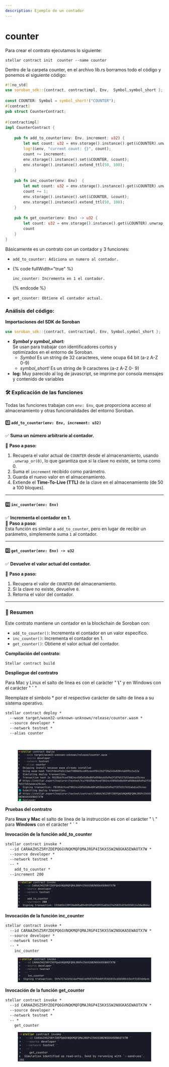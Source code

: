 ```yaml
---
description: Ejemplo de un contador
---
```


# counter

Para crear el contrato ejecutamos  lo siguiente:

```
stellar contract init  counter --name counter
```

Dentro de la carpeta counter, en el archivo lib.rs borramos todo el código y ponemos el siguiente código:

```rust
#![no_std]
use soroban_sdk::{contract, contractimpl, Env,  Symbol,symbol_short };

const COUNTER: Symbol = symbol_short!("COUNTER");
#[contract]
pub struct CounterContract;

#[contractimpl]
impl CounterContract {
    
    pub fn add_to_counter(env: Env, increment: u32) {
        let mut count: u32 = env.storage().instance().get(&COUNTER).unwrap_or(0);
        log!(&env, "current count: {}", count);
        count += increment;
        env.storage().instance().set(&COUNTER, &count);
        env.storage().instance().extend_ttl(50, 100);
    }

    pub fn inc_counter(env: Env)  {
        let mut count: u32 = env.storage().instance().get(&COUNTER).unwrap_or(0);
        count += 1;
        env.storage().instance().set(&COUNTER, &count);
        env.storage().instance().extend_ttl(50, 100);
    }

    pub fn get_counter(env: Env) -> u32 {
        let count: u32 = env.storage().instance().get(&COUNTER).unwrap_or(0);
        count
    }
}

```

Básicamente es un contrato con un contador y 3 funciones:

* ```
  add_to_counter: Adiciona un numero al contador.
  ```
* {% code fullWidth="true" %}
  ```
  inc_counter: Incrementa en 1 el contador.
  ```
  {% endcode %}
*   ```
    get_counter: Obtiene el contador actual.
    ```



### **Análisis del código:**

**Importaciones del SDK de Soroban**

```rust
use soroban_sdk::{contract, contractimpl, Env, Symbol,symbol_short };
```

* _**Symbol y symbol\_short:**_\
  Se usan para trabajar con identificadores cortos y\
  optimizados en el entorno de Soroban.
  * _Symbol_ Es un string de 32 caracteres, viene ocupa 64 bit (a-z A-Z 0-9)
  * _symbol\_short!_ Es un string de 9 caracteres (a-z A-Z 0- 9)
* **log:** Muy parecido al log de javascript, se imprime por consola mensajes y contenido de variables

### 🛠 **Explicación de las funciones**

Todas las funciones trabajan con `env: Env`, que proporciona acceso al almacenamiento y otras funcionalidades del entorno Soroban.

#### 1️⃣ `add_to_counter(env: Env, increment: u32)`

✅ **Suma un número arbitrario al contador.**

📌 **Paso a paso:**

1. Recupera el valor actual de `COUNTER` desde el almacenamiento, usando `.unwrap_or(0)`, lo que garantiza que si la clave no existe, se toma como 0.
2. Suma el `increment` recibido como parámetro.
3. Guarda el nuevo valor en el almacenamiento.
4. Extiende el **Time-To-Live (TTL)** de la clave en el almacenamiento (de 50 a 100 bloques).

***

#### 2️⃣ `inc_counter(env: Env)`

✅ **Incrementa el contador en 1.**\
📌 **Paso a paso:**\
Esta función es similar a `add_to_counter`, pero en lugar de recibir un parámetro, simplemente suma `1` al contador.

***

#### 3️⃣ `get_counter(env: Env) -> u32`

✅ **Devuelve el valor actual del contador.**

📌 **Paso a paso:**

1. Recupera el valor de `COUNTER` del almacenamiento.
2. Si la clave no existe, devuelve `0`.
3. Retorna el valor del contador.

***

### 📌 **Resumen**

Este contrato mantiene un contador en la blockchain de Soroban con:

* `add_to_counter()`: Incrementa el contador en un valor específico.
* `inc_counter()`: Incrementa el contador en 1.
* `get_counter()`: Obtiene el valor actual del contador.

**Compilación del contrato:**

```
Stellar contract build
```

**Despliegue del contratro**

Para Mac y Linux el salto de línea es con el carácter " **\\**" y en Windows con el carácter " **´** "

Reemplaze el simbolo \* por el respectivo carácter de salto de linea a su sistema operativo.

```
stellar contract deploy *
  --wasm target/wasm32-unknown-unknown/release/counter.wasm *
  --source developer *
  --network testnet *
  --alias counter
  
  
```

<figure><img src="../.gitbook/assets/image (4).png" alt=""><figcaption></figcaption></figure>

**Pruebas del contratro**

Para **linux y Mac** el salto de línea de la instrucción es con el carácter " \ " para **Windows** con el carácter " \` "

**Invocación de la función add\_to\_counter**

```
stellar contract invoke *
  --id CARAAZHSZ5RYZDEPQ6GVNQKMQFQMAJRGP4I5KXSSW2NOGKA5EWAOTX7W *
  --source developer *
  --network testnet *
  -- *
    add_to_counter *
  --increment 200
```

<figure><img src="../.gitbook/assets/image (5).png" alt=""><figcaption></figcaption></figure>

**Invocación de la función inc\_counter**

```
stellar contract invoke *
  --id CARAAZHSZ5RYZDEPQ6GVNQKMQFQMAJRGP4I5KXSSW2NOGKA5EWAOTX7W *
  --source developer *
  --network testnet *
  -- *
    inc_counter
```

<figure><img src="../.gitbook/assets/image (6).png" alt=""><figcaption></figcaption></figure>

**Invocación de la función get\_counter**

```
stellar contract invoke *
  --id CARAAZHSZ5RYZDEPQ6GVNQKMQFQMAJRGP4I5KXSSW2NOGKA5EWAOTX7W *
  --source developer *
  --network testnet *
  -- *
    get_counter
```

<figure><img src="../.gitbook/assets/image (7).png" alt=""><figcaption></figcaption></figure>
